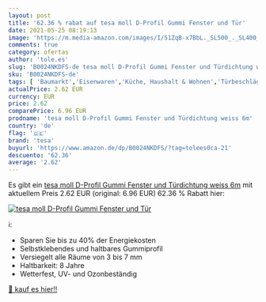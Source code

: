 ```yaml
---
layout: post
title: '62.36 % rabat auf tesa moll D-Profil Gummi Fenster und Tür'
date: 2021-05-25 08:19:13
image: 'https://m.media-amazon.com/images/I/51ZqB-x7BbL._SL500_._SL400_.jpg'
comments: true
category: ofertas
author: 'tole.es'
slug: 'B0024NKDFS-de tesa moll D-Profil Gummi Fenster und Türdichtung weiss 6m'
sku: 'B0024NKDFS-de'
tags: [ 'Baumarkt','Eisenwaren','Küche, Haushalt & Wohnen','Türbeschläge & -schlösser','Türschwellen','Windstopper','Wohnaccessoires & Deko','Zugluftstopper & Türdichtungen','tesa', ]
actualPrice: 2.62 EUR
currency: EUR
price: 2.62
comparePrice: 6.96 EUR
prodname: 'tesa moll D-Profil Gummi Fenster und Türdichtung weiss 6m'
country: 'de'
flag: '🇩🇪'
brand: 'tesa'
buyurl: 'https://www.amazon.de/dp/B0024NKDFS/?tag=tolees0ca-21'
descuento: '62.36'
average: '2.62'
---
```


Es gibt ein [tesa moll D-Profil Gummi Fenster und Türdichtung weiss 6m](https://www.amazon.de/dp/B0024NKDFS/?tag=tolees0ca-21) mit aktuellem Preis 2.62 EUR (original: 6.96 EUR) 62.36 % Rabatt hier:

[![tesa moll D-Profil Gummi Fenster und Tür](https://m.media-amazon.com/images/I/51ZqB-x7BbL._SL500_._SL400_.jpg)](https://www.amazon.de/dp/B0024NKDFS/?tag=tolees0ca-21)

ℹ️:

- Sparen Sie bis zu 40% der Energiekosten
- Selbstklebendes und haltbares Gummiprofil
- Versiegelt alle Räume von 3 bis 7 mm
- Haltbarkeit: 8 Jahre
- Wetterfest, UV- und Ozonbeständig

[🛒 kauf es hier!!](https://www.amazon.de/dp/B0024NKDFS/?tag=tolees0ca-21)
